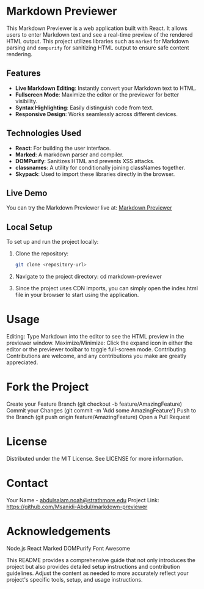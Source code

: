 # Markdown Previewer

This Markdown Previewer is a web application built with React. It allows users to enter Markdown text and see a real-time preview of the rendered HTML output. This project utilizes libraries such as `marked` for Markdown parsing and `dompurify` for sanitizing HTML output to ensure safe content rendering.

## Features

- **Live Markdown Editing**: Instantly convert your Markdown text to HTML.
- **Fullscreen Mode**: Maximize the editor or the previewer for better visibility.
- **Syntax Highlighting**: Easily distinguish code from text.
- **Responsive Design**: Works seamlessly across different devices.

## Technologies Used

- **React**: For building the user interface.
- **Marked**: A markdown parser and compiler.
- **DOMPurify**: Sanitizes HTML and prevents XSS attacks.
- **classnames**: A utility for conditionally joining classNames together.
- **Skypack**: Used to import these libraries directly in the browser.

## Live Demo

You can try the Markdown Previewer live at: [Markdown Previewer](https://codepen.io/Abdulsalam-Ahmed/pen/gOJYgaw)

## Local Setup

To set up and run the project locally:

1. Clone the repository:
   ```bash
   git clone <repository-url>

2. Navigate to the project directory:
cd markdown-previewer

3. Since the project uses CDN imports, you can simply open the index.html file in your browser to start using the application.

# Usage

Editing: Type Markdown into the editor to see the HTML preview in the previewer window.
Maximize/Minimize: Click the expand icon in either the editor or the previewer toolbar to toggle full-screen mode.
Contributing
Contributions are welcome, and any contributions you make are greatly appreciated.

# Fork the Project
Create your Feature Branch (git checkout -b feature/AmazingFeature)
Commit your Changes (git commit -m 'Add some AmazingFeature')
Push to the Branch (git push origin feature/AmazingFeature)
Open a Pull Request

# License

Distributed under the MIT License. See LICENSE for more information.

# Contact

Your Name - abdulsalam.noah@strathmore.edu
Project Link: https://github.com/Msanidi-Abdul/markdown-previewer

# Acknowledgements

Node.js
React
Marked
DOMPurify
Font Awesome


This README provides a comprehensive guide that not only introduces the project but also provides detailed setup instructions and contribution guidelines. Adjust the content as needed to more accurately reflect your project's specific tools, setup, and usage instructions.
